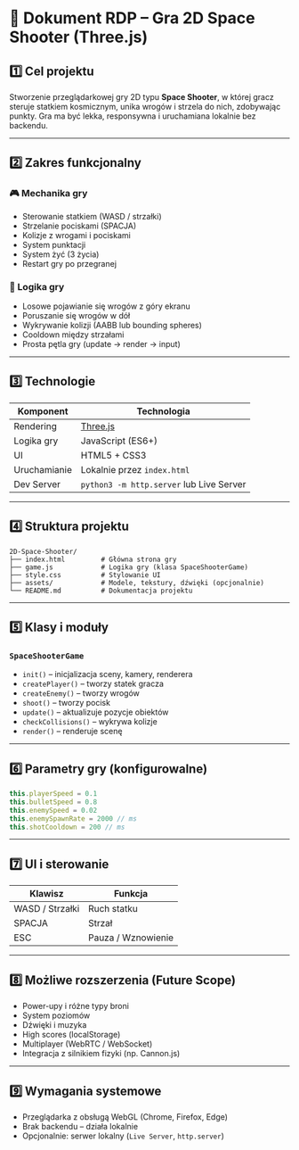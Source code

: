 # 📄 Dokument RDP – Gra 2D Space Shooter (Three.js)

## 1️⃣ Cel projektu

Stworzenie przeglądarkowej gry 2D typu **Space Shooter**, w której gracz steruje statkiem kosmicznym, unika wrogów i strzela do nich, zdobywając punkty. Gra ma być lekka, responsywna i uruchamiana lokalnie bez backendu.

---

## 2️⃣ Zakres funkcjonalny

### 🎮 Mechanika gry

- Sterowanie statkiem (WASD / strzałki)
- Strzelanie pociskami (SPACJA)
- Kolizje z wrogami i pociskami
- System punktacji
- System żyć (3 życia)
- Restart gry po przegranej

### 🧠 Logika gry

- Losowe pojawianie się wrogów z góry ekranu
- Poruszanie się wrogów w dół
- Wykrywanie kolizji (AABB lub bounding spheres)
- Cooldown między strzałami
- Prosta pętla gry (update → render → input)

---

## 3️⃣ Technologie

| Komponent    | Technologia                              |
| ------------ | ---------------------------------------- |
| Rendering    | [Three.js](https://threejs.org/)         |
| Logika gry   | JavaScript (ES6+)                        |
| UI           | HTML5 + CSS3                             |
| Uruchamianie | Lokalnie przez `index.html`              |
| Dev Server   | `python3 -m http.server` lub Live Server |

---

## 4️⃣ Struktura projektu

```
2D-Space-Shooter/
├── index.html         # Główna strona gry
├── game.js            # Logika gry (klasa SpaceShooterGame)
├── style.css          # Stylowanie UI
├── assets/            # Modele, tekstury, dźwięki (opcjonalnie)
└── README.md          # Dokumentacja projektu
```

---

## 5️⃣ Klasy i moduły

### `SpaceShooterGame`

- `init()` – inicjalizacja sceny, kamery, renderera
- `createPlayer()` – tworzy statek gracza
- `createEnemy()` – tworzy wrogów
- `shoot()` – tworzy pocisk
- `update()` – aktualizuje pozycje obiektów
- `checkCollisions()` – wykrywa kolizje
- `render()` – renderuje scenę

---

## 6️⃣ Parametry gry (konfigurowalne)

```js
this.playerSpeed = 0.1
this.bulletSpeed = 0.8
this.enemySpeed = 0.02
this.enemySpawnRate = 2000 // ms
this.shotCooldown = 200 // ms
```

---

## 7️⃣ UI i sterowanie

| Klawisz         | Funkcja            |
| --------------- | ------------------ |
| WASD / Strzałki | Ruch statku        |
| SPACJA          | Strzał             |
| ESC             | Pauza / Wznowienie |

---

## 8️⃣ Możliwe rozszerzenia (Future Scope)

- Power-upy i różne typy broni
- System poziomów
- Dźwięki i muzyka
- High scores (localStorage)
- Multiplayer (WebRTC / WebSocket)
- Integracja z silnikiem fizyki (np. Cannon.js)

---

## 9️⃣ Wymagania systemowe

- Przeglądarka z obsługą WebGL (Chrome, Firefox, Edge)
- Brak backendu – działa lokalnie
- Opcjonalnie: serwer lokalny (`Live Server`, `http.server`)
